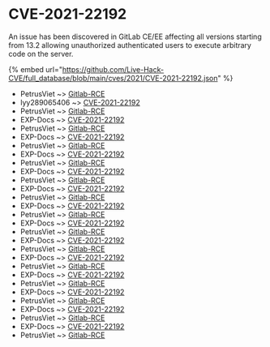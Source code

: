 # CVE-2021-22192

An issue has been discovered in GitLab CE/EE affecting all versions starting from 13.2 allowing unauthorized authenticated users to execute arbitrary code on the server.

{% embed url="https://github.com/Live-Hack-CVE/full_database/blob/main/cves/2021/CVE-2021-22192.json" %}


* PetrusViet ~> [Gitlab-RCE](https://www.alice-snow.ru/2021/database/cve-2021-22192/gitlab-rce-petrusviet)
* lyy289065406 ~> [CVE-2021-22192](https://www.alice-snow.ru/2021/database/cve-2021-22192/cve-2021-22192-lyy289065406)
* PetrusViet ~> [Gitlab-RCE](https://www.alice-snow.ru/2021/database/cve-2021-22192/gitlab-rce-petrusviet)
* EXP-Docs ~> [CVE-2021-22192](https://www.alice-snow.ru/2021/database/cve-2021-22192/cve-2021-22192-exp-docs)
* PetrusViet ~> [Gitlab-RCE](https://www.alice-snow.ru/2021/database/cve-2021-22192/gitlab-rce-petrusviet)
* EXP-Docs ~> [CVE-2021-22192](https://www.alice-snow.ru/2021/database/cve-2021-22192/cve-2021-22192-exp-docs)
* PetrusViet ~> [Gitlab-RCE](https://www.alice-snow.ru/2021/database/cve-2021-22192/gitlab-rce-petrusviet)
* EXP-Docs ~> [CVE-2021-22192](https://www.alice-snow.ru/2021/database/cve-2021-22192/cve-2021-22192-exp-docs)
* PetrusViet ~> [Gitlab-RCE](https://www.alice-snow.ru/2021/database/cve-2021-22192/gitlab-rce-petrusviet)
* EXP-Docs ~> [CVE-2021-22192](https://www.alice-snow.ru/2021/database/cve-2021-22192/cve-2021-22192-exp-docs)
* PetrusViet ~> [Gitlab-RCE](https://www.alice-snow.ru/2021/database/cve-2021-22192/gitlab-rce-petrusviet)
* EXP-Docs ~> [CVE-2021-22192](https://www.alice-snow.ru/2021/database/cve-2021-22192/cve-2021-22192-exp-docs)
* PetrusViet ~> [Gitlab-RCE](https://www.alice-snow.ru/2021/database/cve-2021-22192/gitlab-rce-petrusviet)
* EXP-Docs ~> [CVE-2021-22192](https://www.alice-snow.ru/2021/database/cve-2021-22192/cve-2021-22192-exp-docs)
* PetrusViet ~> [Gitlab-RCE](https://www.alice-snow.ru/2021/database/cve-2021-22192/gitlab-rce-petrusviet)
* EXP-Docs ~> [CVE-2021-22192](https://www.alice-snow.ru/2021/database/cve-2021-22192/cve-2021-22192-exp-docs)
* PetrusViet ~> [Gitlab-RCE](https://www.alice-snow.ru/2021/database/cve-2021-22192/gitlab-rce-petrusviet)
* EXP-Docs ~> [CVE-2021-22192](https://www.alice-snow.ru/2021/database/cve-2021-22192/cve-2021-22192-exp-docs)
* PetrusViet ~> [Gitlab-RCE](https://www.alice-snow.ru/2021/database/cve-2021-22192/gitlab-rce-petrusviet)
* EXP-Docs ~> [CVE-2021-22192](https://www.alice-snow.ru/2021/database/cve-2021-22192/cve-2021-22192-exp-docs)
* PetrusViet ~> [Gitlab-RCE](https://www.alice-snow.ru/2021/database/cve-2021-22192/gitlab-rce-petrusviet)
* EXP-Docs ~> [CVE-2021-22192](https://www.alice-snow.ru/2021/database/cve-2021-22192/cve-2021-22192-exp-docs)
* PetrusViet ~> [Gitlab-RCE](https://www.alice-snow.ru/2021/database/cve-2021-22192/gitlab-rce-petrusviet)
* EXP-Docs ~> [CVE-2021-22192](https://www.alice-snow.ru/2021/database/cve-2021-22192/cve-2021-22192-exp-docs)
* PetrusViet ~> [Gitlab-RCE](https://www.alice-snow.ru/2021/database/cve-2021-22192/gitlab-rce-petrusviet)
* EXP-Docs ~> [CVE-2021-22192](https://www.alice-snow.ru/2021/database/cve-2021-22192/cve-2021-22192-exp-docs)
* PetrusViet ~> [Gitlab-RCE](https://www.alice-snow.ru/2021/database/cve-2021-22192/gitlab-rce-petrusviet)
* EXP-Docs ~> [CVE-2021-22192](https://www.alice-snow.ru/2021/database/cve-2021-22192/cve-2021-22192-exp-docs)
* PetrusViet ~> [Gitlab-RCE](https://www.alice-snow.ru/2021/database/cve-2021-22192/gitlab-rce-petrusviet)